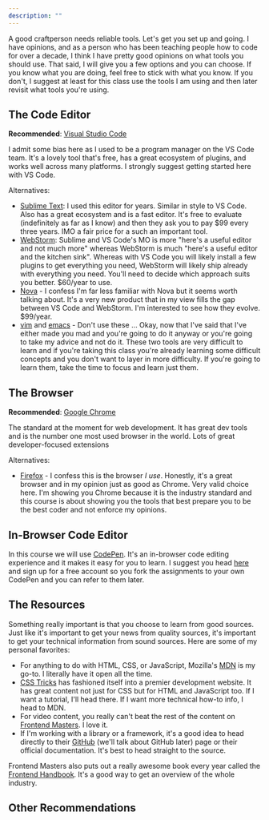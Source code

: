 ```yaml
---
description: ""
---
```


A good craftperson needs reliable tools. Let's get you set up and going. I have opinions, and as a person who has been teaching people how to code for over a decade, I think I have pretty good opinions on what tools you should use. That said, I will give you a few options and you can choose. If you know what you are doing, feel free to stick with what you know. If you don't, I suggest at least for this class use the tools I am using and then later revisit what tools you're using.

## The Code Editor

__Recommended__: [Visual Studio Code][code]

I admit some bias here as I used to be a program manager on the VS Code team. It's a lovely tool that's free, has a great ecosystem of plugins, and works well across many platforms. I strongly suggest getting started here with VS Code.

Alternatives:

- [Sublime Text][st]: I used this editor for years. Similar in style to VS Code. Also has a great ecosystem and is a fast editor. It's free to evaluate (indefinitely as far as I know) and then they ask you to pay $99 every three years. IMO a fair price for a such an important tool.
- [WebStorm][ws]: Sublime and VS Code's MO is more "here's a useful editor and not much more" whereas WebStorm is much "here's a useful editor and the kitchen sink". Whereas with VS Code you will likely install a few plugins to get everything you need, WebStorm will likely ship already with everything you need. You'll need to decide which approach suits you better. $60/year to use.
- [Nova][nova] - I confess I'm far less familiar with Nova but it seems worth talking about. It's a very new product that in my view fills the gap between VS Code and WebStorm. I'm interested to see how they evolve. $99/year.
- [vim][vim] and [emacs][emacs] - Don't use these … Okay, now that I've said that I've either made you mad and you're going to do it anyway or you're going to take my advice and not do it. These two tools are very difficult to learn and if you're taking this class you're already learning some difficult concepts and you don't want to layer in more difficulty. If you're going to learn them, take the time to focus and learn just them.

## The Browser

__Recommended__: [Google Chrome][chrome]

The standard at the moment for web development. It has great dev tools and is the number one most used browser in the world. Lots of great developer-focused extensions

Alternatives:

- [Firefox][ff] - I confess this is the browser _I use_. Honestly, it's a great browser and in my opinion just as good as Chrome. Very valid choice here. I'm showing you Chrome because it is the industry standard and this course is about showing you the tools that best prepare you to be the best coder and not enforce my opinions.

## In-Browser Code Editor

In this course we will use [CodePen][codepen]. It's an in-browser code editing experience and it makes it easy for you to learn. I suggest you head [here][sign-up] and sign up for a free account so you fork the assignments to your own CodePen and you can refer to them later.

## The Resources

Something really important is that you choose to learn from good sources. Just like it's important to get your news from quality sources, it's important to get your technical information from sound sources. Here are some of my personal favorites:

- For anything to do with HTML, CSS, or JavaScript, Mozilla's [MDN][mdn] is my go-to. I literally have it open all the time.
- [CSS Tricks][css-tricks] has fashioned itself into a premier development website. It has great content not just for CSS but for HTML and JavaScript too. If I want a tutorial, I'll head there. If I want more technical how-to info, I head to MDN.
- For video content, you really can't beat the rest of the content on [Frontend Masters][fem]. I love it.
- If I'm working with a library or a framework, it's a good idea to head directly to their [GitHub][gh] (we'll talk about GitHub later) page or their official documentation. It's best to head straight to the source.

Frontend Masters also puts out a really awesome book every year called the [Frontend Handbook][handbook]. It's a good way to get an overview of the whole industry.

## Other Recommendations

[code]: https://code.visualstudio.com/
[ws]: https://www.jetbrains.com/webstorm/
[nova]: https://nova.app/
[st]: https://www.sublimetext.com/
[vim]: https://www.vim.org/
[emacs]: https://www.gnu.org/software/emacs/
[chrome]: https://www.google.com/chrome/index.html
[ff]: https://www.firefox.com
[codepen]: https://codepen.io
[sign-up]: https://codepen.io/accounts/signup/user/free
[gh]: https://github.com/
[fem]: https://frontendmasters.com/learn/beginner/
[css-tricks]: https://css-tricks.com/
[mdn]: https://developer.mozilla.org/en-US/
[handbook]: https://frontendmasters.com/guides/front-end-handbook/2019/